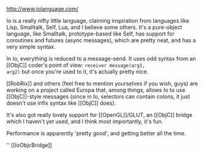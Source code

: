 http://www.iolanguage.com/

Io is a really nifty little language, claiming inspiration from languages like Lisp, Smalltalk, Self, Lua, and I believe some others. It's a pure-object language, like Smalltalk, prototype-based like Self, has support for coroutines and futures (async messages), which are pretty neat, and has a very simple syntax.

In Io, everything is reduced to a message-send. It uses odd syntax from an [[ObjC]] coder's point of view: <code>receiver message(arg1, arg2)</code> but once you're used to it, it's actually pretty nice.

[[RobRix]] and others (feel free to mention yourselves if you wish, guys) are working on a project called Europa that, among things, allows Io to use [[ObjC]]-style messages (since in Io, selectors can contain colons, it just doesn't use infix syntax like [[ObjC]] does).

It's also got really lovely support for [[OpenGL]]/GLUT, an [[ObjC]] bridge which I haven't yet used, and I think most importantly, it's fun.

Performance is apparently 'pretty good', and getting better all the time.

'' [[IoObjcBridge]]